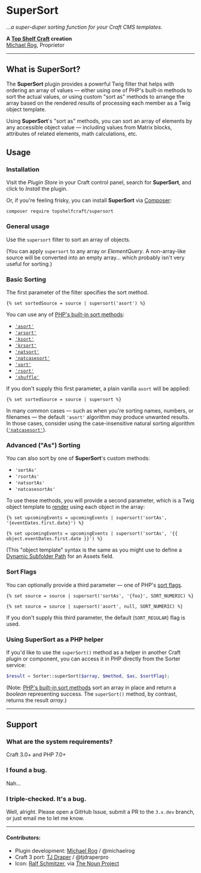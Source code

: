 # SuperSort

_...a super-duper sorting function for your Craft CMS templates._

**A [Top Shelf Craft](https://topshelfcraft.com) creation**  
[Michael Rog](https://michaelrog.com), Proprietor


* * *


## What is SuperSort?

The **SuperSort** plugin provides a powerful Twig filter that helps with ordering an array of values &mdash; either using one of PHP's built-in methods to sort the actual values, or using custom "sort as" methods to arrange the array based on the rendered results of processing each member as a Twig object template.

Using **SuperSort**'s "sort as" methods, you can sort an array of elements by any accessible object value &mdash; including values from Matrix blocks, attributes of related elements, math calculations, etc.


## Usage

### Installation

Visit the _Plugin Store_ in your Craft control panel, search for **SuperSort**, and click to _Install_ the plugin.

Or, if you're feeling frisky, you can install **SuperSort** via [Composer](https://getcomposer.org/):

    composer require topshelfcraft/supersort

### General usage

Use the `supersort` filter to sort an array of objects.

(You can apply `supersort` to any array or *ElementQuery*. A non-array-like source will be converted into an empty array... which probably isn't very useful for sorting.)


### Basic Sorting

The first parameter of the filter specifies the sort method.

    {% set sortedSource = source | supersort('asort') %}

You can use any of [PHP's built-in sort methods](http://php.net/manual/en/array.sorting.php):

- [`'asort'`](http://php.net/manual/en/function.asort.php)
- [`'arsort'`](http://php.net/manual/en/function.arsort.php)
- [`'ksort'`](http://php.net/manual/en/function.ksort.php)
- [`'krsort'`](http://php.net/manual/en/function.krsort.php)
- [`'natsort'`](http://php.net/manual/en/function.natsort.php)
- [`'natcasesort'`](http://php.net/manual/en/function.natcasesort.php)
- [`'sort'`](http://php.net/manual/en/function.sort.php)
- [`'rsort'`](http://php.net/manual/en/function.rsort.php)
- [`'shuffle'`](http://php.net/manual/en/function.shuffle.php)

If you don't supply this first parameter, a plain vanilla `asort` will be applied:

    {% set sortedSource = source | supersort %}
    
In many common cases &mdash; such as when you're sorting names, numbers, or filenames &mdash; the default `'asort'` algorithm may produce unwanted results. In those cases, consider using the case-insensitive natural sorting algorithm ([`'natcasesort'`](http://php.net/manual/en/function.natcasesort.php)).


### Advanced ("As") Sorting

You can also sort by one of **SuperSort**'s custom methods:

- `'sortAs'`
- `'rsortAs'`
- `'natsortAs'`
- `'natcasesortAs'`

To use these methods, you will provide a second parameter, which is a Twig object template to [render](https://docs.craftcms.com/api/v3/craft-web-view.html#renderObjectTemplate()-detail) using each object in the array:

    {% set upcomingEvents = upcomingEvents | supersort('sortAs', '{eventDates.first.date}') %}

    {% set upcomingEvents = upcomingEvents | supersort('sortAs', '{{ object.eventDates.first.date }}') %}

(This "object template" syntax is the same as you might use to define a [Dynamic Subfolder Path](http://buildwithcraft.com/docs/assets-fields#dynamic-subfolder-paths) for an Assets field.


### Sort Flags

You can optionally provide a third parameter &mdash; one of PHP's [sort flags](http://php.net/manual/en/function.sort.php).

    {% set source = source | supersort('sortAs', '{foo}', SORT_NUMERIC) %}

    {% set source = source | supersort('asort', null, SORT_NUMERIC) %}

If you don't supply this third parameter, the default (`SORT_REGULAR`) flag is used.


### Using SuperSort as a PHP helper

If you'd like to use the `superSort()` method as a helper in another Craft plugin or component, you can access it in PHP directly from the Sorter service:

```php
$result = Sorter::superSort($array, $method, $as, $sortFlag);
``` 

(Note: [PHP's built-in sort methods](http://php.net/manual/en/array.sorting.php) sort an array in place and return a _boolean_ representing success. The `superSort()` method, by contrast, returns the result _array_.)

* * *


## Support

### What are the system requirements?

Craft 3.0+ and PHP 7.0+


### I found a bug.

Nah...


### I triple-checked. It's a bug.

Well, alright. Please open a GitHub Issue, submit a PR to the `3.x.dev` branch, or just email me to let me know.


* * *

#### Contributors:

 - Plugin development: [Michael Rog](https://michaelrog.com) / @michaelrog
 - Craft 3 port: [TJ Draper](https://buzzingpixel.com) / @tjdraperpro
 - Icon: [Ralf Schmitzer](https://dribbble.com/schmitzer), via [The Noun Project](https://thenounproject.com/term/sort/503379)
